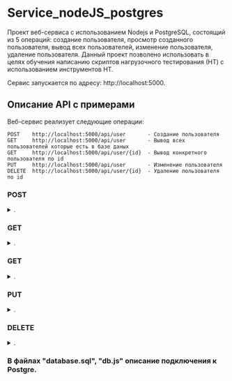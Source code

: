 # Service_nodeJS_postgres

Проект веб-сервиса с использованием Nodejs и PostgreSQL, состоящий
из 5 операций: создание пользователя, просмотр созданного пользователя, вывод всех пользователей,
изменение пользователя, удаление пользователя.
Данный проект позволено использовать в целях обучения написанию скриптов нагрузочного
тестирования (НТ) с использованием инструментов НТ.

Сервис запускается по адресу: http://localhost:5000.

## Описание API с примерами

Веб-сервис реализует следующие операции:

```
POST    http://localhost:5000/api/user       - Cоздание пользователя
GET     http://localhost:5000/api/user       - Вывод всех пользователей которые есть в базе даных
GET     http://localhost:5000/api/user/{id}  - Вывод конкретного пользователя по id
PUT     http://localhost:5000/api/user       - Изменение пользователя
DELETE  http://localhost:5000/api/user/{id}  - Удаление пользователя по id
```

### POST

 <details><summary>.</summary>

Body

```JSON
{
   "name": "Polina",
   "surname": "Alexeivna"
}
```

</details>

### GET

 <details><summary>.</summary>

URL

Тело запроса отсутствует

</details>

### GET

 <details><summary>.</summary>

URL

Тело запроса отсутствует

</details>

### PUT

 <details><summary>.</summary>

Body

```JSON
{
   "name": "John",
    "surname": "Mactavish",
    "id": 5
}
```

Изменение происходит по id в теле запроса

</details>

### DELETE

 <details><summary>.</summary>

URL

Тело запроса отсутствует

</details>

### В файлах "database.sql", "db.js" описание подключения к Postgre.
